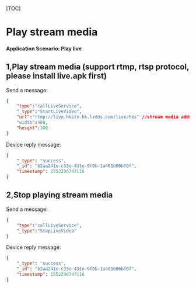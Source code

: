 

[TOC]



# Play stream media

#### Application Scenario: Play live

## 1,Play stream media (support rtmp, rtsp protocol, please install live.apk first)

Send a message:

```json
{
    "type":"callLiveService",
    "_type":"StartLiveVideo",
    "url":"rtmp://live.hkstv.hk.lxdns.com/live/hks" //stream media address
    "width":400,
    "height":300
}
```

Device reply message:

```json
{
    "_type": "success",
    "_id": "b2aa241e-c33e-431e-9f0b-1a461b06bf0f",
    "timestamp": 1552296747116
}
```

## 

## 2,Stop playing stream media

Send a message:

```json
{
    "type":"callLiveService",
    "_type":"StopLiveVideo"     
}
```

Device reply message:

```json
{
    "_type": "success",
    "_id": "b2aa241e-c33e-431e-9f0b-1a461b06bf0f",
    "timestamp": 1552296747116
}
```
